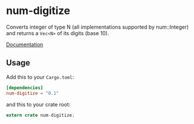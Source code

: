 # num-digitize

Converts integer of type N (all implementations supported by num::Integer)
and returns a `Vec<N>` of its digits (base 10).

[Documentation](http://rust-num-digitize.github.io/num)

## Usage

Add this to your `Cargo.toml`:

```toml
[dependencies]
num-digitize = "0.1"
```

and this to your crate root:

```rust
extern crate num-digitize;
```